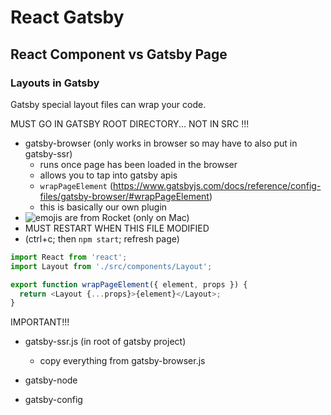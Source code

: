 # React Gatsby

## React Component vs Gatsby Page

### Layouts in Gatsby

Gatsby special layout files can wrap your code.

MUST GO IN GATSBY ROOT DIRECTORY... NOT IN SRC !!!

- gatsby-browser (only works in browser so may have to also put in gatsby-ssr)
  - runs once page has been loaded in the browser
  - allows you to tap into gatsby apis
  - `wrapPageElement` (<https://www.gatsbyjs.com/docs/reference/config-files/gatsby-browser/#wrapPageElement>)
  - this is basically our own plugin
- ![emojis are from Rocket (only on Mac)](../)
- MUST RESTART WHEN THIS FILE MODIFIED 
- (ctrl+c; then `npm start`; refresh page)

```javascript
import React from 'react';
import Layout from './src/components/Layout';

export function wrapPageElement({ element, props }) {
  return <Layout {...props}>{element}</Layout>;
}
```

IMPORTANT!!!

- gatsby-ssr.js (in root of gatsby project)
  - copy everything from gatsby-browser.js






- gatsby-node
- gatsby-config


